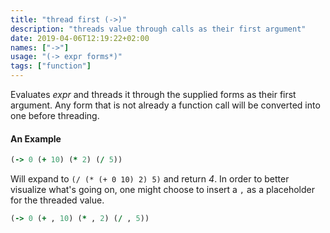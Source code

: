 ```yaml
---
title: "thread first (->)"
description: "threads value through calls as their first argument"
date: 2019-04-06T12:19:22+02:00
names: ["->"]
usage: "(-> expr forms*)"
tags: ["function"]
---
```

Evaluates *expr* and threads it through the supplied forms as their first argument. Any form that is not already a function call will be converted into one before threading.

#### An Example

```clojure
(-> 0 (+ 10) (* 2) (/ 5))
```

Will expand to `(/ (* (+ 0 10) 2) 5)` and return _4_. In order to better visualize what's going on, one might choose to insert a `,` as a placeholder for the threaded value.

```clojure
(-> 0 (+ , 10) (* , 2) (/ , 5))
```
